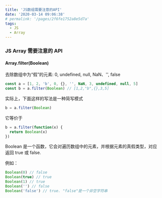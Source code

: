 ```yaml
---
title: 'JS数组需要注意的API'
date: '2020-03-14 09:06:38'
# permalink: '/pages/2f6fe1752a8e5d7a'
tags:
  - JS
  - Array
---
```


### JS Array 需要注意的 API

#### Array.filter(Boolean)

去除数组中为“假”的元素: 0, undefined, null, NaN、'', false

```js
const a = [1, 2, 'b', 0, {}, '', NaN, 3, undefined, null, 5]
const b = a.filter(Boolean) // [1,2,"b",{},3,5]
```

实际上，下面这样的写法是一种简写模式

```js
b = a.filter(Boolean)
```

它等价于

```js
b = a.filter(function(x) {
  return Boolean(x)
})
```

Boolean 是一个函数，它会对遍历数组中的元素，并根据元素的真假类型，对应返回 true 或 false.

例如：

```js
Boolean(0) // false
Boolean(true) // true
Boolean(1) // true
Boolean('') // false
Boolean('false') // true. "false"是一个非空字符串
```
